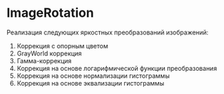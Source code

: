 # ImageRotation
Реализация следующих яркостных преобразований изображений:
1. Коррекция с опорным цветом
2. GrayWorld коррекция
3. Гамма-коррекция
4. Коррекция на основе логарифмической функции преобразования
5. Коррекция на основе нормализации гистограммы
6. Коррекция на основе эквализации гистограммы
